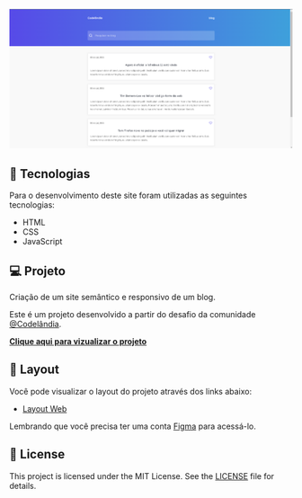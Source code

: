 <p align="center">
  <img alt="Moveit" src="https://raw.githubusercontent.com/jovemdan/codelandia-challenge-1/master/assets/Screenshot_1.png">
</p>

## 🧪 Tecnologias

Para o desenvolvimento deste site foram utilizadas as seguintes tecnologias:

- HTML
- CSS
- JavaScript

## 💻 Projeto

Criação de um site semântico e responsivo de um blog.

Este é um projeto desenvolvido a partir do desafio da comunidade [@Codelândia](https://discord.com/invite/QevDJqCzaY).

[**Clique aqui para vizualizar o projeto**](https://jovemdan.github.io/codelandia-challenge-1/)

## 🔖 Layout

Você pode visualizar o layout do projeto através dos links abaixo:

- [Layout Web](https://www.figma.com/file/Yb9IBH56g7T1hdIyZ3BMNO/Desafios---Codel%C3%A2ndia?node-id=0%3A1)

Lembrando que você precisa ter uma conta [Figma](http://figma.com/) para acessá-lo.

## 📝 License

This project is licensed under the MIT License. See the [LICENSE](LICENSE.md) file for details.
